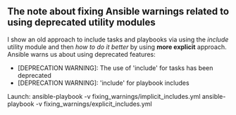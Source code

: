 ## The note about fixing Ansible warnings related to using deprecated utility modules

I show an old approach to include tasks and playbooks via using the *include* utility module and then *how to do it better* by using **more explicit** approach.
Ansible warns us about using deprecated features:
- [DEPRECATION WARNING]: The use of 'include' for tasks has been deprecated
- [DEPRECATION WARNING]: 'include' for playbook includes

Launch:
    ansible-playbook -v fixing_warnings/implicit_includes.yml
    ansible-playbook -v fixing_warnings/explicit_includes.yml
